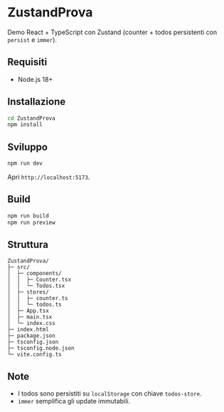 # ZustandProva

Demo React + TypeScript con Zustand (counter + todos persistenti con `persist` e `immer`).

## Requisiti
- Node.js 18+

## Installazione
```bash
cd ZustandProva
npm install
```

## Sviluppo
```bash
npm run dev
```
Apri `http://localhost:5173`.

## Build
```bash
npm run build
npm run preview
```

## Struttura
```
ZustandProva/
├─ src/
│  ├─ components/
│  │  ├─ Counter.tsx
│  │  └─ Todos.tsx
│  ├─ stores/
│  │  ├─ counter.ts
│  │  └─ todos.ts
│  ├─ App.tsx
│  ├─ main.tsx
│  └─ index.css
├─ index.html
├─ package.json
├─ tsconfig.json
├─ tsconfig.node.json
└─ vite.config.ts
```

## Note
- I todos sono persistiti su `localStorage` con chiave `todos-store`.
- `immer` semplifica gli update immutabili.
